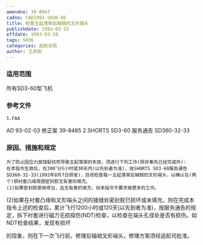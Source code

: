 ```yaml
---
amendno: 39-0947
cadno: CAD1993-SH36-05
title: 检查主起落架后轴销的叉形端头
publishdate: 1993-03-15
effdate: 1993-03-18
tags: SH36
categories: 民航总局
author: 王彦田
---
```


### 适用范围 
所有SD3-60型飞机

### 参考文件
    1.FAA 
AD 93-02-03 修正案 39-8485 
    2.SHORTS SD3-60 服务通告 SD360-32-33 


### 原因、措施和规定 
    为了防止因应力腐蚀裂纹而导致主起落架的失效，须进行下列工作(除非事先已经完成外): 
    在本指令生效后，在300飞行小时或30天内(以先到者为准)，按SHORTS SD3-60服务通告SD360-32-33(1992年8月7日颁发)，目视检查每一主起落架后轴销的叉形端头，以确认在(两个)铜衬套凸缘周围密封胶无有害的填充。 
    (1)如果密封胶使用得当，且无有害的填充，则本指令不要求做更多的工作。 
(2)如果在衬套凸缘和叉形端头之间的接缝处密封胶已损坏或未填充，则在完成本指令上述的检查后，累计飞行1200小时或120天(以先到者为准)，按服务通告的规定，拆下衬套进行磁力无损探伤(NDT)检查，以检查在端头孔径处是否有损伤。如NDT检查结果，发现有损坏

  
的现象，则在下一次飞行前，修理后轴销叉形端头，修理方案须经适航司批准。
